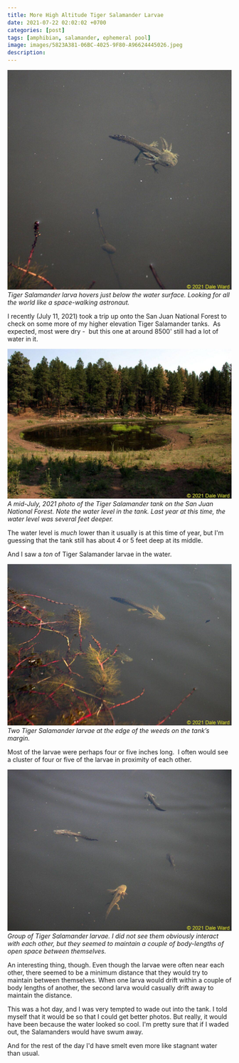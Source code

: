 ```yaml
---
title: More High Altitude Tiger Salamander Larvae
date: 2021-07-22 02:02:02 +0700
categories: [post]
tags: [amphibian, salamander, ephemeral pool]
image: images/5823A381-06BC-4025-9F80-A96624445026.jpeg
description: 
---
```


![picture](images/5823A381-06BC-4025-9F80-A96624445026-1024x1002.jpeg)
*Tiger Salamander larva hovers just below the water surface. Looking for all the world like a space-walking astronaut.*

I recently (July 11, 2021) took a trip up onto the San Juan National Forest to check on some more of my higher elevation Tiger Salamander tanks.  As expected, most were dry -  but this one at around 8500' still had a lot of water in it.  

<!--more-->

![picture](images/3EA98704-47A5-47C2-BAFF-8A8B3470D6E2-1024x682.jpeg)
*A mid-July, 2021 photo of the Tiger Salamander tank on the San Juan National Forest. Note the water level in the tank. Last year at this time, the water level was several feet deeper.*

The water level is _much_ lower than it usually is at this time of year, but I'm guessing that the tank still has about 4 or 5 feet deep at its middle.

And I saw a _ton_ of Tiger Salamander larvae in the water.

![picture](images/A19D3D49-C5D3-4BE0-9EA2-D069605827DF-1024x735.jpeg)
*Two Tiger Salamander larvae at the edge of the weeds on the tank’s margin.*

Most of the larvae were perhaps four or five inches long.  I often would see a cluster of four or five of the larvae in proximity of each other.

![picture](images/8C6B2B41-A4DD-4EA8-AB1C-6A0C1DD81B0E-1024x737.jpeg)
*Group of Tiger Salamander larvae. I did not see them obviously interact with each other, but they seemed to maintain a couple of body-lengths of open space between themselves.*

An interesting thing, though. Even though the larvae were often near each other, there seemed to be a minimum distance that they would try to maintain between themselves. When one larva would drift within a couple of body lengths of another, the second larva would casually drift away to maintain the distance.

This was a hot day, and I was very tempted to wade out into the tank. I told myself that it would be so that I could get better photos. But really, it would have been because the water looked so cool. I'm pretty sure that if I waded out, the Salamanders would have swum away.

And for the rest of the day I'd have smelt even more like stagnant water than usual.
